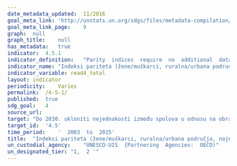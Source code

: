 ```yaml
---	
date_metadata_updated:	11/2016
goal_meta_link:	'http://unstats.un.org/sdgs/files/metadata-compilation/Metadata-Goal-4.pdf'
goal_meta_link_page:	9
graph:	null
graph_title:	null
has_metadata:	true
indicator:	4.5.1
indicator_definition:	"Parity  indices  require  no  additional  data  than  the  specific  disaggregations  of  interest.  They  are  simply  the  ratio  of  the  indicator  value  for  one  group  to  that  of  the  other.  Typically,  the  likely  more  disadvantaged  group  is  the  numerator.  A  value  of  exactly  1  indicates  parity  between  the  two  groups."
indicator_name:	"Indeksi pariteta (žene/muškarci, ruralna/urbana područja, najniži/najviši kvintil blagostanja i ostalih kao što su invaliditet, autohtonost stanovništva i pogođenost sukobima, ovisno o dostupnosti podataka) za sve pokazatelje obrazovanja s ovog popisa koje je moguće razvrstati"
indicator_variable:	read4_total
layout:	indicator
periodicity:	Varies
permalink:	/4-5-1/
published:	true
sdg_goal:	4
source_url:	
target:	"Do 2030. ukloniti nejednakosti između spolova u odnosu na obrazovanje i osigurati jednaku dostupnost svim razinama obrazovanja i strukovne izobrazbe za ranjive osobe, uključujući osobe s invaliditetom, autohtone narode i djecu u ranjivom položaju"
target_id:	'4.5'
time_period:	'  2003  to  2015'
title:	"Indeksi pariteta (žene/muškarci, ruralna/urbana područja, najniži/najviši kvintil blagostanja i ostalih kao što su invaliditet, autohtonost stanovništva i pogođenost sukobima, ovisno o dostupnosti podataka) za sve pokazatelje obrazovanja s ovog popisa koje je moguće razvrstati"
un_custodial_agency:	"UNESCO-UIS  {Partnering  Agencies:  OECD)"
un_designated_tier:	"1,  2 '"
---	
```

